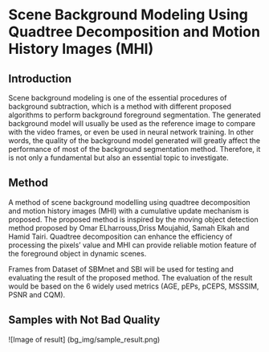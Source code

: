 # Scene Background Modeling Using Quadtree Decomposition and Motion History Images (MHI) 
## Introduction
Scene background modeling is one of the essential procedures of background
subtraction, which is a method with different proposed algorithms to perform background foreground segmentation. The generated background model will usually be used as the reference image to compare with the video frames, or even be used in neural network training. In other words, the quality of the background model generated will greatly affect the performance of most of the background segmentation method. Therefore, it is not only a fundamental but also an essential topic to investigate.

## Method
A method of scene background modelling using quadtree decomposition
and motion history images (MHI) with a cumulative update mechanism is proposed. The proposed method is inspired by the moving object detection method proposed by Omar ELharrouss,Driss Moujahid, Samah Elkah and Hamid Tairi. Quadtree decomposition can enhance the efficiency of processing the pixels’ value and MHI can provide reliable motion feature of the foreground object in dynamic scenes.

Frames from Dataset of SBMnet and SBI will be used for testing and
evaluating the result of the proposed method. The evaluation of the result would be based on the 6 widely used metrics (AGE, pEPs, pCEPS, MSSSIM, PSNR and CQM).

## Samples with Not Bad Quality
![Image of result]
(bg_img/sample_result.png)
